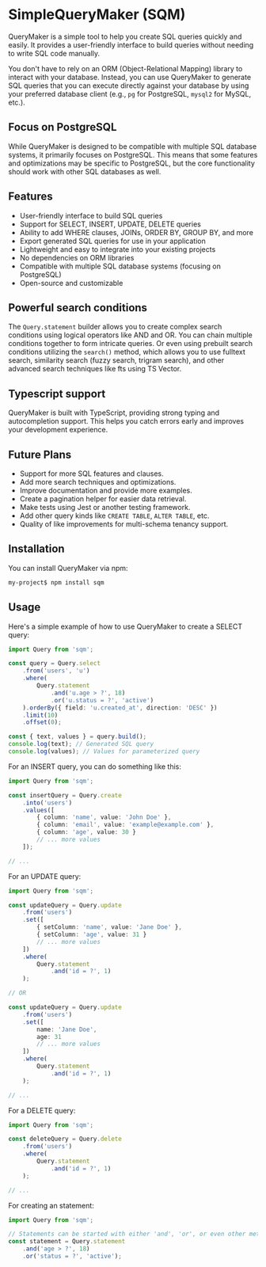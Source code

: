 # SimpleQueryMaker (SQM)
QueryMaker is a simple tool to help you create SQL queries quickly and easily. 
It provides a user-friendly interface to build queries without needing to write SQL code manually.

You don't have to rely on an ORM (Object-Relational Mapping) library to interact with your database. 
Instead, you can use QueryMaker to generate SQL queries that you can execute directly against your database
by using your preferred database client (e.g., `pg` for PostgreSQL, `mysql2` for MySQL, etc.).

## Focus on PostgreSQL
While QueryMaker is designed to be compatible with multiple SQL database systems, it primarily focuses on PostgreSQL.
This means that some features and optimizations may be specific to PostgreSQL, but the core functionality should work with other SQL databases as well.

## Features
- User-friendly interface to build SQL queries
- Support for SELECT, INSERT, UPDATE, DELETE queries
- Ability to add WHERE clauses, JOINs, ORDER BY, GROUP BY, and more
- Export generated SQL queries for use in your application
- Lightweight and easy to integrate into your existing projects
- No dependencies on ORM libraries
- Compatible with multiple SQL database systems (focusing on PostgreSQL)
- Open-source and customizable

## Powerful search conditions
The `Query.statement` builder allows you to create complex search
conditions using logical operators like AND and OR. You can chain multiple conditions together to form intricate queries.
Or even using prebuilt search conditions utilizing the `search()` method, which allows you to
use fulltext search, similarity search (fuzzy search, trigram search), and other advanced search techniques like fts using TS Vector.

## Typescript support
QueryMaker is built with TypeScript, providing strong typing and autocompletion support. This helps you catch errors early and improves your development experience.

## Future Plans
- Support for more SQL features and clauses.
- Add more search techniques and optimizations.
- Improve documentation and provide more examples.
- Create a pagination helper for easier data retrieval.
- Make tests using Jest or another testing framework.
- Add other query kinds like `CREATE TABLE`, `ALTER TABLE`, etc.
- Quality of like improvements for multi-schema tenancy support.

## Installation
You can install QueryMaker via npm:

```bash
my-project$ npm install sqm
```

## Usage
Here's a simple example of how to use QueryMaker to create a SELECT query:

```ts
import Query from 'sqm';

const query = Query.select
    .from('users', 'u')
    .where(
        Query.statement
            .and('u.age > ?', 18)
            .or('u.status = ?', 'active')
    ).orderBy({ field: 'u.created_at', direction: 'DESC' })
    .limit(10)
    .offset(0);

const { text, values } = query.build();
console.log(text); // Generated SQL query
console.log(values); // Values for parameterized query
```

For an INSERT query, you can do something like this:

```ts
import Query from 'sqm';

const insertQuery = Query.create
    .into('users')
    .values([
        { column: 'name', value: 'John Doe' },
        { column: 'email', value: 'example@example.com' },
        { column: 'age', value: 30 }
        // ... more values
    ]);

// ...
```

For an UPDATE query:

```ts
import Query from 'sqm';

const updateQuery = Query.update
    .from('users')
    .set([
        { setColumn: 'name', value: 'Jane Doe' },
        { setColumn: 'age', value: 31 }
        // ... more values
    ])
    .where(
        Query.statement
            .and('id = ?', 1)
    );

// OR

const updateQuery = Query.update
    .from('users')
    .set([
        name: 'Jane Doe',
        age: 31
        // ... more values
    ])
    .where(
        Query.statement
            .and('id = ?', 1)
    );

// ...
```

For a DELETE query:

```ts
import Query from 'sqm';

const deleteQuery = Query.delete
    .from('users')
    .where(
        Query.statement
            .and('id = ?', 1)
    );

// ...
```


For creating an statement:

```ts
import Query from 'sqm';

// Statements can be started with either 'and', 'or', or even other methods.
const statement = Query.statement
    .and('age > ?', 18)
    .or('status = ?', 'active');

```
